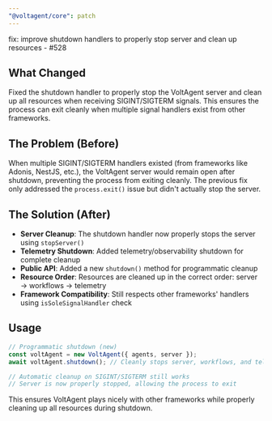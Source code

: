 ```yaml
---
"@voltagent/core": patch
---
```


fix: improve shutdown handlers to properly stop server and clean up resources - #528

## What Changed

Fixed the shutdown handler to properly stop the VoltAgent server and clean up all resources when receiving SIGINT/SIGTERM signals. This ensures the process can exit cleanly when multiple signal handlers exist from other frameworks.

## The Problem (Before)

When multiple SIGINT/SIGTERM handlers existed (from frameworks like Adonis, NestJS, etc.), the VoltAgent server would remain open after shutdown, preventing the process from exiting cleanly. The previous fix only addressed the `process.exit()` issue but didn't actually stop the server.

## The Solution (After)

- **Server Cleanup**: The shutdown handler now properly stops the server using `stopServer()`
- **Telemetry Shutdown**: Added telemetry/observability shutdown for complete cleanup
- **Public API**: Added a new `shutdown()` method for programmatic cleanup
- **Resource Order**: Resources are cleaned up in the correct order: server → workflows → telemetry
- **Framework Compatibility**: Still respects other frameworks' handlers using `isSoleSignalHandler` check

## Usage

```typescript
// Programmatic shutdown (new)
const voltAgent = new VoltAgent({ agents, server });
await voltAgent.shutdown(); // Cleanly stops server, workflows, and telemetry

// Automatic cleanup on SIGINT/SIGTERM still works
// Server is now properly stopped, allowing the process to exit
```

This ensures VoltAgent plays nicely with other frameworks while properly cleaning up all resources during shutdown.
